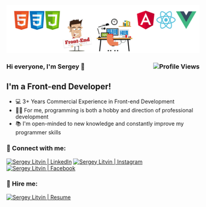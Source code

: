 <img src="https://github.com/SergeyLitvin/SergeyLitvin/blob/master/assets/img/Title-banner-github-profile.png">

### Hi everyone, I'm Sergey 👋 <img align="right" src="https://hitcounter.pythonanywhere.com/count/tag.svg?url=https%3A%2F%2Fwww.linkedin.com%2Fin%2Fsergeylitvin%2F" alt="Profile Views">


## I'm a Front-end Developer!

- 💻 3+ Years Commercial Experience in Front-end Development
- 👨‍💻 For me, programming is both a hobby and direction of professional development
- 📚 I'm open-minded to new knowledge and constantly improve my programmer skills

### 🤝 Connect with me:


[<img alt="Sergey Litvin | LinkedIn" src="https://img.shields.io/badge/linkedin-0077B5.svg?&style=for-the-badge&logo=linkedin&logoColor=fff" />][linkedin]
[<img alt="Sergey Litvin | Instagram" src="https://img.shields.io/badge/instagram-E4405F.svg?&style=for-the-badge&logo=instagram&logoColor=fff" />][instagram]
[<img alt="Sergey Litvin | Facebook" src="https://img.shields.io/badge/Facebook-0C86EF.svg?&style=for-the-badge&logo=facebook&logoColor=fff" />][facebook]

### 🤝 Hire me:

[<img alt="Sergey Litvin | Resume" src="https://img.shields.io/badge/-Download Resume-blue" />][resume]


[instagram]: https://www.instagram.com/serg.litvin/
[linkedin]: https://www.linkedin.com/in/sergeylitvin/
[facebook]: https://www.facebook.com/LytvynSerhii
[resume]: https://icancv.ru/sergey-litvin
